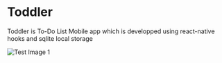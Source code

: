 # Toddler

Toddler is To-Do List Mobile app which is developped using react-native hooks and sqlite local storage

![Test Image 1]()
